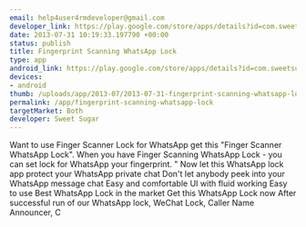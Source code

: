 ```yaml
--- 
email: help4user4rmdeveloper@gmail.com
developer_link: https://play.google.com/store/apps/details?id=com.sweetsugar.fingerscanningwhatsapplock
date: 2013-07-31 10:19:33.197790 +00:00
status: publish
title: Fingerprint Scanning WhatsApp Lock
type: app
android_link: https://play.google.com/store/apps/details?id=com.sweetsugar.fingerscanningwhatsapplock
devices: 
- android
thumb: /uploads/app/2013-07/2013-07-31-fingerprint-scanning-whatsapp-lock.png
permalink: /app/fingerprint-scanning-whatsapp-lock
targetMarket: Both
developer: Sweet Sugar
---
```


Want to use Finger Scanner Lock for WhatsApp get this "Finger Scanner WhatsApp Lock".
When you have Finger Scanning WhatsApp Lock - you can set lock for WhatsApp your fingerprint. 
"
Now let this WhatsApp lock app protect your WhatsApp private chat
Don't let anybody peek into your WhatsApp message chat
Easy and comfortable UI with fluid working
Easy to use 
Best WhatsApp Lock in the market
Get this WhatsApp Lock now
After successful run of our WhatsApp lock, WeChat Lock, Caller Name Announcer, C
